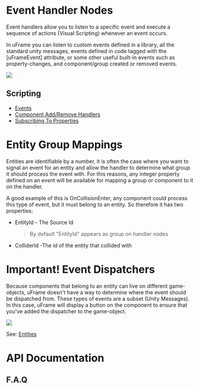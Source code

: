 # Event Handler Nodes
Event handlers allow you to listen to a specific event and execute a sequence of actions (Visual Scripting) whenever an event occurs.

In uFrame you can listen to custom events defined in a library, all the standard unity messages, events defined in code tagged with the [uFrameEvent] attribute, or some other useful built-in events such as property-changes, and component/group created or removed events.

![](http://i.imgur.com/umx2Nzs.png)
## Scripting
- [Events](uframe-documentation/blob/master/tutorials/AddComponent.md)
- [Component Add/Remove Handlers](uframe-documentation/blob/master/tutorials/RemoveComponent.md)
- [Subscribing To Properties]()

# Entity Group Mappings
Entities are identifiable by a number, it is often the case where you want to signal an event for an entity and allow the handler to determine what group it should process the event with.  For this reasons, any integer property defined on an event will be available for mapping a group or component to it on the handler.

A good example of this is OnCollisionEnter, any component could process this type of event, but it must belong to an entity.  So therefore it has two properties:
- EntityId - The Source Id
  > By default "EntityId" appears as group on handler nodes
- ColliderId -The id of the entity that collided with

# Important! Event Dispatchers
Because components that belong to an entity can live on different game-objects, uFrame doesn't have a way to determine where the event should be dispatched from.  These types of events are a subset (Unity Messages).  In this case, uFrame will display a button on the component to ensure that you've added the dispatcher to the game-object.

![](http://i.imgur.com/p8TYcWd.png)

See: [Entities]()

# API Documentation

## F.A.Q
